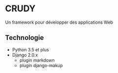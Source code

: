 # CRUDY

Un framework pour développer des applications Web

## Technologie

- Python 3.5 et plus
- Django 2.0.x
  - plugin markdown
  - plugin django-makup


